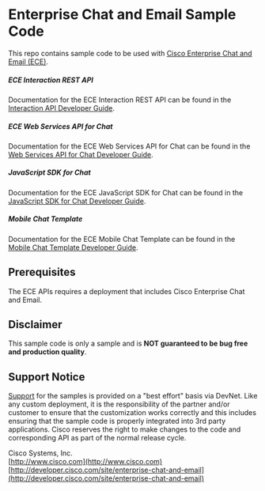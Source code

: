 # Enterprise Chat and Email Sample Code

This repo contains sample code to be used with [Cisco Enterprise Chat and Email (ECE)](https://developer.cisco.com/site/enterprise-chat-and-email/).

##### ECE Interaction REST API

Documentation for the ECE Interaction REST API can be found in the [Interaction API Developer Guide](https://developer.cisco.com/docs/enterprise-chat-and-email/#!interaction-api-developer-guide).

##### ECE Web Services API for Chat

Documentation for the ECE Web Services API for Chat can be found in the [Web Services API for Chat Developer Guide](https://developer.cisco.com/docs/enterprise-chat-and-email/#!previous-documentation-pdfs/web-services-api-for-chat-developer-guide).

##### JavaScript SDK for Chat

Documentation for the ECE JavaScript SDK for Chat can be found in the [JavaScript SDK for Chat Developer Guide](https://developer.cisco.com/docs/enterprise-chat-and-email/#!previous-documentation-pdfs/javascript-sdk-for-chat-developer-guide).

##### Mobile Chat Template

Documentation for the ECE Mobile Chat Template can be found in the [Mobile Chat Template Developer Guide](https://developer.cisco.com/docs/enterprise-chat-and-email/#!previous-documentation-pdfs/mobile-chat-template-developer-guide).

## Prerequisites
The ECE APIs requires a deployment that includes Cisco Enterprise Chat and Email.

## Disclaimer
This sample code is only a sample and is **NOT guaranteed to be bug free and production quality**.

## Support Notice
[Support](https://developer.cisco.com/site/support) for the samples is provided on a "best effort" basis via DevNet. Like any custom deployment, it is the responsibility of the partner and/or customer to ensure that the customization works correctly and this includes ensuring that the sample code is properly integrated into 3rd party applications. Cisco reserves the right to make changes to the code and corresponding API as part of the normal release cycle.

Cisco Systems, Inc.<br>
[http://www.cisco.com](http://www.cisco.com)<br>
[http://developer.cisco.com/site/enterprise-chat-and-email](http://developer.cisco.com/site/enterprise-chat-and-email)
